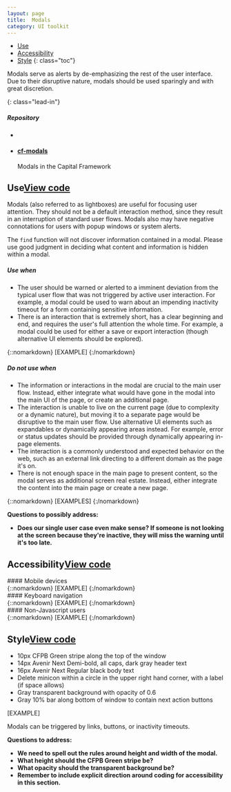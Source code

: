 ```yaml
---
layout: page
title:  Modals
category: UI toolkit
---
```


- [Use](#use)
- [Accessibility](#accessibility)
- [Style](#style)
{: class="toc"}

<div class="content-50 content-first">

<p>Modals serve as alerts by de-emphasizing the rest of the user interface. Due to their disruptive nature, modals should be used sparingly and with great discretion.</p>
{: class="lead-in"}

</div>

<div class="content-50 content-last">
  <h5 class="repo-list-header">Repository</h5>
  <ul class="repo-list">
    <li>
      <span class="cf-icon cf-icon-github"></span>
    </li>
    <li>
      <a href="https://github.com/cfpb/cf-modals"><h4>cf-modals</h4></a>
      <p>Modals in the Capital Framework</p>
    </li>
  </ul>
</div> 

<h2 id="use">Use<span class="cf-code-link"><a href="https://cfpb.github.io/cf-modals/docs/">View code <span class="cf-icon cf-icon-external-link"></span></a></span></h2>

Modals (also referred to as lightboxes) are useful for focusing user attention. They should not be a default interaction method, since they result in an interruption of standard user flows. Modals also may have negative connotations for users with popup windows or system alerts.

The `find` function will not discover information contained in a modal. Please use good judgment in deciding what content and information is hidden within a modal.

<div class="content-50 content-first">
  <h5 id="use-when">Use when</h5>
  <ul>
    <li>The user should be warned or alerted to a imminent deviation from the typical user flow that was not triggered by active user interaction. For example, a modal could be used to warn about an impending inactivity timeout for a form containing sensitive information.</li>
    <li>There is an interaction that is extremely short, has a clear beginning and end, and requires the user's full attention the whole time. For example, a modal could be used for either a save or export interaction (though alternative UI elements should be explored).</li>
  </ul>
</div>
<div class="content-50 content-last">
{::nomarkdown}
[EXAMPLE]  
{:/nomarkdown}
</div>

<div class="content-50 content-first">
  <h5 id="do-not-use-when">Do not use when</h5>
  <ul>
    <li>The information or interactions in the modal are crucial to the main user flow. Instead, either integrate what would have gone in the modal into the main UI of the page, or create an additional page.</li>
    <li>The interaction is unable to live on the current page (due to complexity or a dynamic nature), but moving it to a separate page would be disruptive to the main user flow. Use alternative UI elements such as expandables or dynamically appearing areas instead. For example, error or status updates should be provided through dynamically appearing in-page elements.</li>
    <li>The interaction is a commonly understood and expected behavior on the web, such as an external link directing to a different domain as the page it's on.</li>
    <li>There is not enough space in the main page to present content, so the modal serves as additional screen real estate. Instead, either integrate the content into the main page or create a new page.</li>
  </ul>
</div>
<div class="content-50 content-last">
{::nomarkdown}
[EXAMPLES]  
{:/nomarkdown}
</div>
  
**Questions to possibly address:**

* **Does our single user case even make sense? If someone is not looking at the screen because they're inactive, they will miss the warning until it's too late.**


<h2 id="style">Accessibility<span class="cf-code-link"><a href="https://cfpb.github.io/cf-modals/docs/">View code <span class="cf-icon cf-icon-external-link"></span></a></span></h2>

<div class="content-67 content-first">
#### Mobile devices
</div>

<div class="content-33 content-last">
{::nomarkdown} 
[EXAMPLE]
{:/nomarkdown}
</div>

<div class="content-67 content-first">
#### Keyboard navigation
</div>

<div class="content-33 content-last">
{::nomarkdown} 
[EXAMPLE]
{:/nomarkdown}
</div>

<div class="content-67 content-first">
#### Non-Javascript users
</div>

<div class="content-33 content-last">
{::nomarkdown} 
[EXAMPLE]
{:/nomarkdown}
</div>

<h2 id="style">Style<span class="cf-code-link"><a href="https://cfpb.github.io/cf-modals/docs/">View code <span class="cf-icon cf-icon-external-link"></span></a></span></h2>

<div class="content-33 content-first">

<ul>
	<li>10px CFPB Green stripe along the top of the window</li>
	<li>14px Avenir Next Demi-bold, all caps, dark gray header text</li>
	<li>16px Avenir Next Regular black body text</li>
	<li>Delete minicon within a circle in the upper right hand corner, with a label (if space allows)</li>
	<li>Gray transparent background with opacity of 0.6</li>
	<li>Gray 10% bar along bottom of window to contain next action buttons</li>
</ul>

</div>

<div class="content-67 content-last">
[EXAMPLE]
</div>

Modals can be triggered by links, buttons, or inactivity timeouts.


**Questions to address:**

* **We need to spell out the rules around height and width of the modal.**
* **What height should the CFPB Green stripe be?**
* **What opacity should the transparent background be?**
* **Remember to include explicit direction around coding for accessibility in this section.**

<style scoped>

</style>










